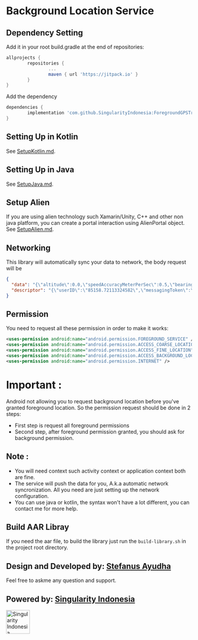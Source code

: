 # Background Location Service

## Dependency Setting

Add it in your root build.gradle at the end of repositories:
```groovy
allprojects {
        repositories {
                ...
                maven { url 'https://jitpack.io' }
        }
}
```

Add the dependency
```groovy
dependencies {
        implementation 'com.github.SingularityIndonesia:ForegroundGPSTracker:1.2.0'
}
```


## Setting Up in Kotlin
See [SetupKotlin.md](docs%2FSetupKotlin.md).

## Setting Up in Java
See [SetupJava.md](docs%2FSetupJava.md).

## Setup Alien
If you are using alien technology such Xamarin/Unity, C++ and other non java platform,
you can create a portal interaction using AlienPortal object.
See [SetupAlien.md](docs%2FSetupAlien.md).

## Networking
This library will automatically sync your data to network, the body request will be
```json
{
  "data": "{\"altitude\":0.0,\"speedAccuracyMeterPerSec\":0.5,\"bearing\":0.0,\"latitude\":37.29547,\"accuracy\":11.256,\"updateTime\":1688681353248,\"speed\":0.0,\"longitude\":-121.1872217,\"verticalAccuracyMeters\":0.5}",
  "descriptor": "{\"userID\":\"85158.72113324582\",\"messagingToken\":\"Dummy Messaging Token\"}"
}
```

## Permission
You need to request all these permission in order to make it works:
```xml
<uses-permission android:name="android.permission.FOREGROUND_SERVICE" />
<uses-permission android:name="android.permission.ACCESS_COARSE_LOCATION" />
<uses-permission android:name="android.permission.ACCESS_FINE_LOCATION" />
<uses-permission android:name="android.permission.ACCESS_BACKGROUND_LOCATION" />
<uses-permission android:name="android.permission.INTERNET" />
```
# Important :
Android not allowing you to request background location before you've granted foreground location.
So the permission request should be done in 2 steps:
- First step is request all foreground permissions
- Second step, after foreground permission granted, you should ask for background permission.

## Note :
- You will need context such activity context or application context both are fine.
- The service will push the data for you, A.k.a automatic network syncronization. All you need are just setting up the network configuration.
- You can use java or kotlin, the syntax won't have a lot different, you can contact me for more help.

## Build AAR Libray
If you need the aar file, to build the library just run the `build-library.sh` in the project root directory.

## Design and Developed by: [Stefanus Ayudha](https://github.com/stefanusayudha)
Feel free to askme any question and support.
## Powered by: [Singularity Indonesia](https://github.com/SingularityIndonesia)

<img src="https://raw.githubusercontent.com/SingularityIndonesia/SingularityIndonesia/main/Logo%20Of%20Singularity%20Indonesia%20%C2%A92023%20Stefanus%20Ayudha.png" width="64" alt="Singularity Indonesia">
